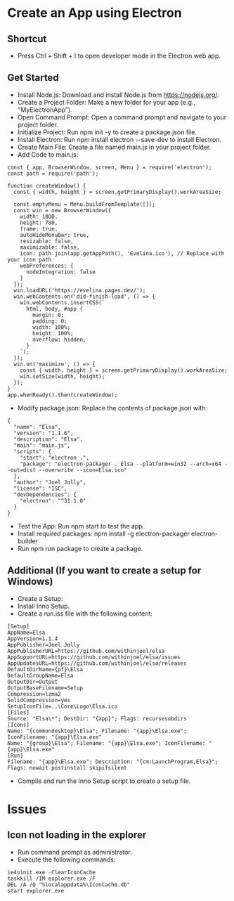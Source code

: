 # Create an App using Electron
## Shortcut
* Press Ctrl + Shift + I to open developer mode in the Electron web app.
## Get Started
* Install Node.js: Download and install Node.js from https://nodejs.org/.
* Create a Project Folder: Make a new folder for your app (e.g., "MyElectronApp").
* Open Command Prompt: Open a command prompt and navigate to your project folder.
* Initialize Project: Run npm init -y to create a package.json file.
* Install Electron: Run npm install electron --save-dev to install Electron.
* Create Main File: Create a file named main.js in your project folder.
* Add Code to main.js:
```
const { app, BrowserWindow, screen, Menu } = require('electron');
const path = require('path');

function createWindow() {
  const { width, height } = screen.getPrimaryDisplay().workAreaSize;   

  const emptyMenu = Menu.buildFromTemplate([]);
  const win = new BrowserWindow({
    width: 1800,
    height: 780,
    frame: true,
    autoHideMenuBar: true,
    resizable: false,
    maximizable: false,
    icon: path.join(app.getAppPath(), 'Evelina.ico'), // Replace with your icon path
    webPreferences: {
      nodeIntegration: false
    }
  });
  win.loadURL('https://evelina.pages.dev/');
  win.webContents.on('did-finish-load', () => {
    win.webContents.insertCSS(`
      html, body, #app {
        margin: 0;
        padding: 0;
        width: 100%;
        height: 100%;
        overflow: hidden;
      }
    `);
  });
  win.on('maximize', () => {
    const { width, height } = screen.getPrimaryDisplay().workAreaSize;
    win.setSize(width, height);
  });
}
app.whenReady().then(createWindow);
```
* Modify package.json: Replace the contents of package.json with:
```
{
  "name": "Elsa",
  "version": "1.1.6",
  "description": "Elsa",
  "main": "main.js",
  "scripts": {
    "start": "electron .",
    "package": "electron-packager . Elsa --platform=win32 --arch=x64 --out=dist --overwrite --icon=Elsa.ico"
  },
  "author": "Joel Jolly",
  "license": "ISC",
  "devDependencies": {
    "electron": "^31.1.0"
  }
}
```

* Test the App: Run npm start to test the app.
* Install required packages: npm install -g electron-packager electron-builder
* Run npm run package to create a package.
## Additional (If you want to create a setup for Windows)
* Create a Setup:
* Install Inno Setup.
* Create a run.iss file with the following content:
```
[Setup]
AppName=Elsa
AppVersion=1.1.4
AppPublisher=Joel Jolly
AppPublisherURL=https://github.com/withinjoel/elsa
AppSupportURL=https://github.com/withinjoel/elsa/issues
AppUpdatesURL=https://github.com/withinjoel/elsa/releases
DefaultDirName={pf}\Elsa
DefaultGroupName=Elsa
OutputDir=Output
OutputBaseFilename=Setup
Compression=lzma2
SolidCompression=yes
SetupIconFile=..\Core\Logo\Elsa.ico
[Files]
Source: "Elsa\*"; DestDir: "{app}"; Flags: recursesubdirs
[Icons]
Name: "{commondesktop}\Elsa"; Filename: "{app}\Elsa.exe"; IconFilename: "{app}\Elsa.exe"
Name: "{group}\Elsa"; Filename: "{app}\Elsa.exe"; IconFilename: "{app}\Elsa.exe"
[Run]
Filename: "{app}\Elsa.exe"; Description: "{cm:LaunchProgram,Elsa}"; Flags: nowait postinstall skipifsilent
```
* Compile and run the Inno Setup script to create a setup file.
# Issues
## Icon not loading in the explorer
* Run command prompt as administrator.
* Execute the following commands:
```
ie4uinit.exe -ClearIconCache
taskkill /IM explorer.exe /F
DEL /A /Q "%localappdata%\IconCache.db"
start explorer.exe
```
